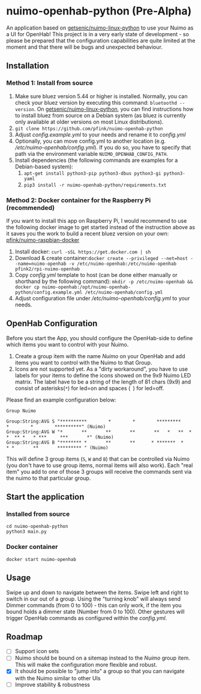 # nuimo-openhab-python (Pre-Alpha)

An application based on [getsenic/nuimo-linux-python](https://github.com/getsenic/nuimo-linux-python) to use your Nuimo as a UI for OpenHab! This project is in a very early state of development - so please be prepared that the configuration capabilities are quite limited at the moment and that there will be bugs and unexpected behaviour.

## Installation

### Method 1: Install from source

1. Make sure bluez version 5.44 or higher  is installed. Normally, you can check your bluez version by executing this command: `bluetoothd --version`. On [getsenic/nuimo-linux-python](https://github.com/getsenic/nuimo-linux-python), you can find instructions how to install bluez from source on a Debian system (as bluez is currently only available at older versions on most Linux distributions).
1. `git clone https://github.com/pfink/nuimo-openhab-python`
1. Adjust *config.example.yml* to your needs and rename it to *config.yml*
1. Optionally, you can move config.yml to another location (e.g. */etc/nuimo-openhab/config.yml*). If you do so, you have to specify that path via the environment variable `NUIMO_OPENHAB_CONFIG_PATH`.
1. Install dependencies (the following commands are examples for a Debian-based system):
    1. `apt-get install python3-pip python3-dbus python3-gi python3-yaml`
    1. `pip3 install -r nuimo-openhab-python/requirements.txt`


### Method 2: Docker container for the Raspberry Pi (recommended)

If you want to install this app on Raspberry Pi, I would recommend to use the following docker image to get started instead of the instruction above as it saves you the work to build a recent bluez version on your own: [pfink/nuimo-raspbian-docker](https://github.com/pfink/nuimo-raspbian-docker)

1. Install docker: `curl -sSL https://get.docker.com | sh`
1. Download & create container:`docker create --privileged --net=host --name=nuimo-openhab -v /etc/nuimo-openhab:/etc/nuimo-openhab pfink2/rpi-nuimo-openhab`
1. Copy *config.yml* template to host (can be done either manually or shorthand by the following command): `mkdir -p /etc/nuimo-openhab && docker cp nuimo-openhab:/opt/nuimo-openhab-python/config.example.yml /etc/nuimo-openhab/config.yml`
1. Adjust configuration file under */etc/nuimo-openhab/config.yml* to your needs.

## OpenHab Configuration

Before you start the App, you should configure the OpenHab-side to define which items you want to control with your Nuimo.

1. Create a group item with the name *Nuimo* on your OpenHab and add items you want to control with the Nuimo to that Group.
1. Icons are not supported yet. As a "dirty workaround", you have to use labels for your items to define the icons showed on the 9x9 Nuimo LED matrix. The label have to be a string of the length of 81 chars (9x9) and consist of asterisks(`*`) for led=on and spaces (` `) for led=off.

Please find an example configuration below:

```
Group Nuimo

Group:String:AVG S "**********        *        *        *********        *        *        **********" (Nuimo)
Group:String:AVG W "*       **       **       **       **   *   **  * *  ** *   * ***     ***       *" (Nuimo)
Group:String:AVG B "******** *       **       **      * *******  *      * *       **       ********* " (Nuimo)
```

This will define 3 group items (`S`, `W` and `B`) that can be controlled via Nuimo (you don't have to use group items, normal items will also work). Each "real item" you add to one of those 3 groups will receive the commands sent via the nuimo to that particular group.

## Start the application

### Installed from source

```
cd nuimo-openhab-python
python3 main.py
```

### Docker container

```
docker start nuimo-openhab
```

## Usage

Swipe up and down to navigate between the items. Swipe left and right to switch in our out of a group. Using the "turning knob" will always send Dimmer commands (from 0 to 100) - this can only work, if the item you bound holds a dimmer state (Number from 0 to 100). Other gestures will trigger OpenHab commands as configured within the *config.yml*.

## Roadmap

- [ ] Support icon sets
- [ ] Nuimo should be bound on a sitemap instead to the *Nuimo* group item. This will make the configuration more flexible and robust.
- [x] It should be possible to "jump into" a group so that you can navigate with the Nuimo similar to other UIs
- [ ] Improve stability & robustness
